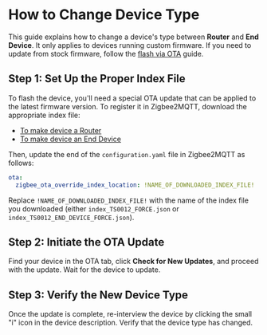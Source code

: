 # How to Change Device Type

This guide explains how to change a device's type between **Router** and **End Device**. It only applies to devices running custom firmware. If you need to update from stock firmware, follow the [flash via OTA](./ota_flash.md) guide.

## Step 1: Set Up the Proper Index File

To flash the device, you'll need a special OTA update that can be applied to the latest firmware version. To register it in Zigbee2MQTT, download the appropriate index file:

  - [To make device a Router](https://github.com/romasku/tuya-zigbee-switch/raw/refs/heads/main/zigbee2mqtt/ota/index_router-FORCE.json)  
  - [To make device an End Device](https://github.com/romasku/tuya-zigbee-switch/raw/refs/heads/main/zigbee2mqtt/ota/index_end_device-FORCE.json)  

Then, update the end of the `configuration.yaml` file in Zigbee2MQTT as follows:

```yaml
ota:
  zigbee_ota_override_index_location: !NAME_OF_DOWNLOADED_INDEX_FILE!
```

Replace `!NAME_OF_DOWNLOADED_INDEX_FILE!` with the name of the index file you downloaded (either `index_TS0012_FORCE.json` or `index_TS0012_END_DEVICE_FORCE.json`).

## Step 2: Initiate the OTA Update

Find your device in the OTA tab, click **Check for New Updates**, and proceed with the update. Wait for the device to update.

## Step 3: Verify the New Device Type

Once the update is complete, re-interview the device by clicking the small "i" icon in the device description. Verify that the device type has changed.
